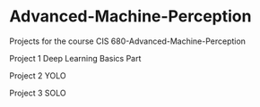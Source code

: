 # Advanced-Machine-Perception
Projects for the course CIS 680-Advanced-Machine-Perception

Project 1 Deep Learning Basics Part

Project 2 YOLO 

Project 3 SOLO 
